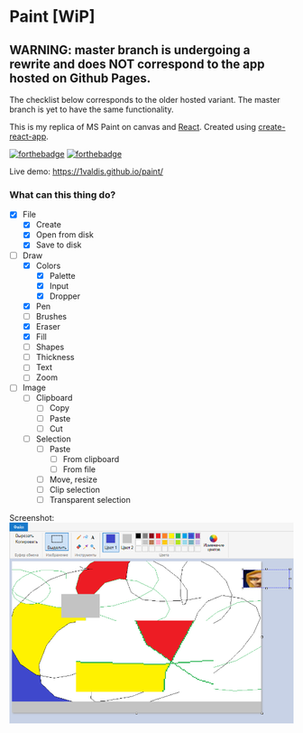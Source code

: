 # Paint [WiP]

## WARNING: master branch is undergoing a rewrite and does NOT correspond to the app hosted on Github Pages.

The checklist below corresponds to the older hosted variant. The master branch is yet to have the same functionality.

This is my replica of MS Paint on canvas and [React](https://reactjs.org/). Created using [create-react-app](https://github.com/facebook/create-react-app).

[![forthebadge](https://forthebadge.com/images/badges/you-didnt-ask-for-this.svg)](https://forthebadge.com) [![forthebadge](https://forthebadge.com/images/badges/contains-technical-debt.svg)](https://forthebadge.com)

Live demo: https://1valdis.github.io/paint/

### What can this thing do?

- [x] File
  - [x] Create
  - [x] Open from disk
  - [x] Save to disk
- [ ] Draw
  - [x] Colors
    - [x] Palette
    - [x] Input
    - [x] Dropper
  - [x] Pen
  - [ ] Brushes
  - [x] Eraser
  - [x] Fill
  - [ ] Shapes
  - [ ] Thickness
  - [ ] Text
  - [ ] Zoom
- [ ] Image
  - [ ] Clipboard
    - [ ] Copy
    - [ ] Paste
    - [ ] Cut
  - [ ] Selection
    - [ ] Paste
      - [ ] From clipboard
      - [ ] From file
    - [ ] Move, resize
    - [ ] Clip selection
    - [ ] Transparent selection

Screenshot:
![Screenshot](screenshot.png)
